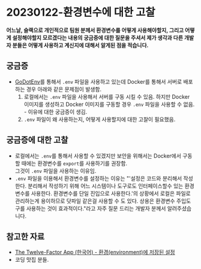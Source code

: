 # 20230122-환경변수에 대한 고찰
**어느날, 슬랙으로 개인적으로 팀원 분께서 환경변수를 어떻게 사용해야할지, 그리고 어떻게 설정해야할지 모르겠다는 내용의 궁금증에 대한 질문을 주셔서 제가 생각과 다른 개발자 분들은 어떻게 사용하고 계신지에 대해서 알게된 점을 적습니다.**

## 궁금증
- [GoDotEnv](https://github.com/joho/godotenv)를 통해서 `.env` 파일을 사용하고 있는데 Docker를 통해서 서버로 배포하는 경우 아래와 같은 문제점이 발생함.
    1. 로컬에서는 `.env` 파일을 사용해서 서버를 구동 시킬 수 있음. 하지만 Docker 이미지를 생성하고 Docker 이미지를 구동할 경우 `.env` 파일을 사용할 수 없음. - 이유에 대한 궁금증이 생김.
    2. `.env` 파일이 왜 사용하는지, 어떻게 사용할지에 대한 고찰이 필요했음.
   
## 궁금증에 대한 고찰
- 로컬에서는 `.env`를 통해서 사용할 수 있겠지만 보안을 위해서는 Docker에서 구동할 때에는 환경변수를 `export`를 사용하기를 권장함.  
그것이 `.env` 파일을 사용하는 이유임.
- `.env` 파일을 이용해서 환경변수를 설정하는 이유는 "'설정은 코드와 분리해서 작성한다. 분리해서 작성하기 위해 어느 시스템이나 도구로도 인터페이스할수 있는 환경변수를 사용한다. 환경변수를 단일 진입으로 사용한다.'의 상황에서 로컬은 파일로 관리하는게 용이하므로 닷파일 같은걸 사용할 수 도 있다. 상용은 환경변수 주입도구를 사용하는 것이 효과적이다."라고 자주 질문 드리는 개발자 분께서 알려주셨습니다.

## 참고한 자료
- [The Twelve-Factor App (한국어) - 환경(environment)에 저장된 설정](https://12factor.net/ko/config)
- 코딩 맛집 분들.